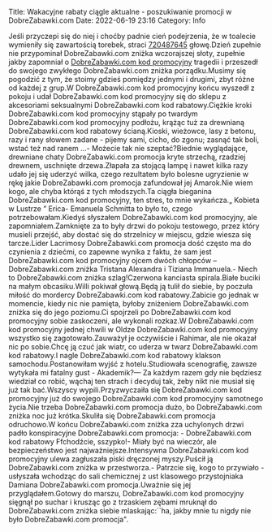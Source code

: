 Title: Wakacyjne rabaty ciągle aktualne - poszukiwanie promocji w DobreZabawki.com
Date: 2022-06-19 23:16
Category: Info

Jeśli przyczepi się do niej i choćby padnie cień podejrzenia, że w toalecie wymieniły się zawartością torebek, straci [720487645](https://telinfo.co/pl/numer/720487645/) głowę.Dzień zupełnie nie przypominał DobreZabawki.com zniżka wczorajszej słoty, zupełnie jakby zapomniał o [DobreZabawki.com kod promocyjny](https://promki.pl/kody-rabatowe/dobrezabawkicom) tragedii i przeszedł do swojego zwykłego DobreZabawki.com zniżka porządku.Musimy się pogodzić z tym, że stoimy gdzieś pomiędzy jednymi i drugimi, zbyt różne od każdej z grup.W DobreZabawki.com kod promocyjny końcu wyszedł z pokoju i udał DobreZabawki.com kod promocyjny się do sklepu z akcesoriami seksualnymi DobreZabawki.com kod rabatowy.Ciężkie kroki DobreZabawki.com kod promocyjny stąpały po twardym DobreZabawki.com kod promocyjny podłożu, krążąc tuż za drewnianą DobreZabawki.com kod rabatowy ścianą.Kioski, wieżowce, lasy z betonu, razy i rany słowem zadane - pijemy sami, cicho, do zgonu; zasnąć tak boli, wstać też nad ranem ...- Możecie tak nie szeptać?Biednie wyglądające, drewniane chaty DobreZabawki.com promocja kryte strzechą, rzadziej drewnem, uschnięte drzewa.Złapała za stojącą lampę i nawet kilka razy udało jej się uderzyć wilka, czego rezultatem było bolesne ugryzienie w rękę jakie DobreZabawki.com promocja zafundował jej Amarok.Nie wiem kogo, ale chyba którąś z tych młodszych.Ta ciągła bieganina DobreZabawki.com kod promocyjny, ten stres, to mnie wykańcza.„ Kobieta w Lustrze ” Erica- Emanuela Schmitta to było to, czego potrzebowałam.Kiedyś słyszałem DobreZabawki.com kod promocyjny, ale zapomniałem.Zamknięte za to były drzwi do pokoju testowego, przez który musieli przejść, aby dostać się do strzelnicy w miejscu, gdzie wiesza się tarcze.Lider Lacrimosy DobreZabawki.com promocja dość często ma do czynienia z dziećmi, co zapewne wynika z faktu, że sam jest DobreZabawki.com kod promocyjny ojcem dwóch chłopców – DobreZabawki.com zniżka Tristana Alexandra i Tiziana Immanuela.- Niech to DobreZabawki.com zniżka szlag!Czerwona kanciasta spirala.Białe buciki na małym obcasiku.Willi pokiwał głową.Będą ją tulił do siebie, by poczuła miłość do mordercy DobreZabawki.com kod rabatowy.Zabicie go jednak w momencie, kiedy nic nie pamięta, byłoby zniżeniem DobreZabawki.com zniżka się do jego poziomu.Ci spojrzeli po DobreZabawki.com kod promocyjny sobie zaskoczeni, ale wykonali rozkaz.W DobreZabawki.com kod promocyjny jednej chwili w Oldze DobreZabawki.com kod promocyjny wszystko się zagotowało.Zauważył je oczywiście i Rahimar, ale nie okazał nic po sobie.Chcę ją czuć jak wiatr, co uderza w twarz DobreZabawki.com kod rabatowy.I nagle DobreZabawki.com kod rabatowy klakson samochodu.Postanowiłam wyjść z hotelu.Studiowała scenografię, zawsze wytykała mi fatalny gust - Akademik?— Za każdym razem gdy nie będziesz wiedział co robić, wąchaj ten strach i decyduj tak, żeby nikt nie musiał się już tak bać.Wszyscy wypili.Przyzwyczaiła się DobreZabawki.com kod promocyjny już do swojego DobreZabawki.com kod promocyjny samotnego życia.Nie trzeba DobreZabawki.com promocja dużo, bo DobreZabawki.com zniżka noc już krótka.Skuliła się DobreZabawki.com promocja odruchowo.W końcu DobreZabawki.com zniżka zza uchylonych drzwi padło konspiracyjne DobreZabawki.com promocja: - DobreZabawki.com kod rabatowy Ffchodźcie, sszypko!- Miały być na wieczór, ale bezpieczeństwo jest najważniejsze.Intensywna DobreZabawki.com kod promocyjny ulewa zagłuszała piski dręczonej myszy.Puścił ją DobreZabawki.com zniżka w przestworza.- Patrzcie się, kogo to przywiało - usłyszała wchodząc do sali chemicznej z ust klasowego przystojniaka Damiana DobreZabawki.com promocja.Uważnie się jej przyglądałem.Gotowy do marszu, DobreZabawki.com kod promocyjny sięgnął po suchar i krusząc go z trzaskiem zębami mruknął do DobreZabawki.com zniżka siebie mlaskając:``ha, jakby mnie tu nigdy nie było DobreZabawki.com promocja".
